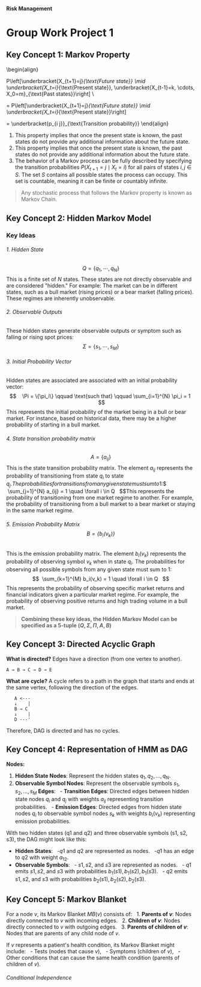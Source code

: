 #### __Risk Management__ 

# Group Work Project 1


## Key Concept 1: Markov Property 
\begin{align}

P\left[\underbracket{X_{t+1}=j}_{\text{Future state}} \mid \underbracket{X_t=i}_{\text{Present state}}, \underbracket{X_{t-1}=k, \cdots, X_0=m}_{\text{Past states}}\right] \\

= P\left[\underbracket{X_{t+1}=j}_{\text{Future state}} \mid \underbracket{X_t=i}_{\text{Present state}}\right] 



= \underbracket{p_{i j}}_{\text{Transition probability}}
\end{align}

1. This property implies that once the present state is known, the past states do not provide any additional information about the future state.
2. This property implies that once the present state is known, the past states do not provide any additional information about the future state.
3. The behavior of a Markov process can be fully described by specifying the transition probabilities $P(X_{t+1} = j \mid X_t = i)$ for all pairs of states $i, j \in S$. The set $S$ contains all possible states the process can occupy. This set is countable, meaning it can be finite or countably infinite.

> Any stochastic process that follows the Markov property is known as Markov Chain.


## Key Concept 2: Hidden Markov Model
### Key Ideas

###### 1. Hidden State  
$$   Q = \{q_1, \cdots, q_N\}   $$This is a finite set of $N$ states. These states are not directly observable and are considered "hidden." For example: The market can be in different states, such as a bull market (rising prices) or a bear market (falling prices). These regimes are inherently unobservable. 
###### 2. Observable Outputs
These hidden states generate observable outputs or symptom such as falling or rising spot prices:   $$   \Sigma = \{s_1, \cdots, s_M\}   $$
###### 3. Initial Probability Vector
Hidden states are associated are associated with an initial probability vector: 
$$    \Pi = \{\pi_i\} \qquad \text{such that} \qquad \sum_{i=1}^{N} \pi_i = 1   $$
This represents the initial probability of the market being in a bull or bear market. For instance, based on historical data, there may be a higher probability of starting in a bull market.
###### 4. State transition probability matrix
$$   A = \{a_{ij}\}   $$
This is the state transition probability matrix. The element $a_{ij}$ represents the probability of transitioning from state $q_i$ to state $q_j. The probabilities for transitions from any given state must sum to 1:   $$   \sum_{j=1}^{N} a_{ij} = 1 \quad \forall i \in Q   $$This represents the probability of transitioning from one market regime to another. For example, the probability of transitioning from a bull market to a bear market or staying in the same market regime.
###### 5. Emission Probability Matrix   $$   B = \{b_i(v_k)\}   $$
This is the emission probability matrix. The element $b_i(v_k)$ represents the probability of observing symbol $v_k$ when in state $q_i$. The probabilities for observing all possible symbols from any given state must sum to 1:   $$  \sum_{k=1}^{M} b_i(v_k) = 1 \quad \forall i \in Q   $$This represents the probability of observing specific market returns and financial indicators given a particular market regime. For example, the probability of observing positive returns and high trading volume in a bull market.

> **Combining these key ideas, the Hidden Markov Model can be specified as a 5-tuple $(Q, \Sigma, \Pi, A, B)$** 


## Key Concept 3: Directed Acyclic Graph

**What is directed?**
Edges have a direction (from one vertex to another).
```
A → B → C → D → E
```

**What are cycle?**
A cycle refers to a path in the graph that starts and ends at the same vertex, following the direction of the edges.
```
   A <---
   ↓    |
   B → C
   ↓    |
   D ---'

```

Therefore, DAG is directed and has no cycles.


## Key Concept 4: Representation of HMM as DAG

**Nodes:**
1. **Hidden State Nodes**: Represent the hidden states $q_1, q_2, \ldots, q_N$.
2. **Observable Symbol Nodes**: Represent the observable symbols $s_1, s_2, \ldots, s_M$
**Edges**:
  - **Transition Edges**: Directed edges between hidden state nodes $q_i$ and $q_j$ with weights $a_{ij}$ representing transition probabilities.
  - **Emission Edges**: Directed edges from hidden state nodes $q_i$ to observable symbol nodes $s_k$ with weights $b_i(v_k)$ representing emission probabilities.

With two hidden states (q1 and q2) and three observable symbols (s1, s2, s3), the DAG might look like this:

- **Hidden States**:
  -$q1$ and $q2$ are represented as nodes.
  -$q1$ has an edge to $q2$ with weight $a_{12}$.
- **Observable Symbols**:
  - $s1, s2,$ and $s3$ are represented as nodes.
  - $q1$ emits $s1, s2,$ and $s3$ with probabilities $b_1(s1), b_1(s2), b_1(s3)$.
  - $q2$ emits $s1, s2,$ and $s3$ with probabilities $b_2(s1), b_2(s2), b_2(s3)$.

## Key Concept 5: Markov Blanket

For a node $v$, its Markov Blanket $MB(v)$ consists of:
  1. **Parents of $v$**: Nodes directly connected to $v$ with incoming edges.
  2. **Children of $v$**: Nodes directly connected to $v$ with outgoing edges.
  3. **Parents of children of $v$**: Nodes that are parents of any child node of $v$.

If $v$ represents a patient's health condition, its Markov Blanket might include:
  - Tests (nodes that cause $v$),
  - Symptoms (children of $v$),
  - Other conditions that can cause the same health condition (parents of children of $v$).

###### Conditional Independence
